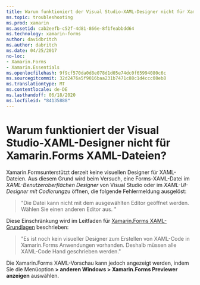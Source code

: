 ```yaml
---
title: Warum funktioniert der Visual Studio-XAML-Designer nicht für Xamarin.Forms XAML-Dateien?
ms.topic: troubleshooting
ms.prod: xamarin
ms.assetid: cab2eefb-c52f-4d81-866e-8f1feabbdd64
ms.technology: xamarin-forms
author: davidbritch
ms.author: dabritch
ms.date: 04/25/2017
no-loc:
- Xamarin.Forms
- Xamarin.Essentials
ms.openlocfilehash: 9f9cf570da0d8e078d1d05e74dc0f65994080c6c
ms.sourcegitcommit: 32d2476a5f9016baa231b7471c88c1d4ccc08eb8
ms.translationtype: MT
ms.contentlocale: de-DE
ms.lasthandoff: 06/18/2020
ms.locfileid: "84135888"
---
```

# <a name="why-doesnt-the-visual-studio-xaml-designer-work-for-xamarinforms-xaml-files"></a>Warum funktioniert der Visual Studio-XAML-Designer nicht für Xamarin.Forms XAML-Dateien?

Xamarin.Formsunterstützt derzeit keine visuellen Designer für XAML-Dateien. Aus diesem Grund wird beim Versuch, eine Forms-XAML-Datei im *XAML-Benutzeroberflächen Designer* von Visual Studio oder im *XAML-UI-Designer mit Codierung*zu öffnen, die folgende Fehlermeldung ausgelöst:

> "Die Datei kann nicht mit dem ausgewählten Editor geöffnet werden. Wählen Sie einen anderen Editor aus. "

Diese Einschränkung wird im Leitfaden für [ Xamarin.Forms XAML-Grundlagen](~/xamarin-forms/xaml/xaml-basics/index.md) beschrieben:

> "Es ist noch kein visueller Designer zum Erstellen von XAML-Code in Xamarin.Forms Anwendungen vorhanden. Deshalb müssen alle XAML-Code Hand geschrieben werden."

Die Xamarin.Forms XAML-Vorschau kann jedoch angezeigt werden, indem Sie die Menüoption **> anderen Windows > Xamarin.Forms Previewer anzeigen** auswählen.
